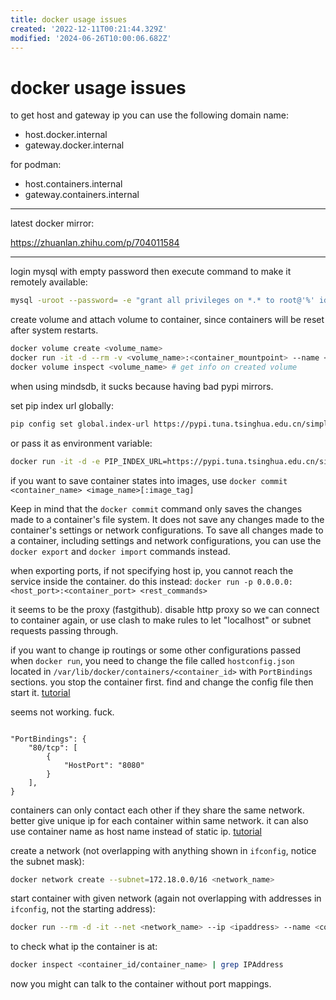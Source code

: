 ```yaml
---
title: docker usage issues
created: '2022-12-11T00:21:44.329Z'
modified: '2024-06-26T10:00:06.682Z'
---
```


# docker usage issues

to get host and gateway ip you can use the following domain name:

- host.docker.internal
- gateway.docker.internal

for podman:

- host.containers.internal
- gateway.containers.internal

---

latest docker mirror:

https://zhuanlan.zhihu.com/p/704011584

---

login mysql with empty password then execute command to make it remotely available:
```bash
mysql -uroot --password= -e "grant all privileges on *.* to root@'%' identified by '' with grant option; commit;"
```

create volume and attach volume to container, since containers will be reset after system restarts.

```bash
docker volume create <volume_name>
docker run -it -d --rm -v <volume_name>:<container_mountpoint> --name <container_name> <image_name>
docker volume inspect <volume_name> # get info on created volume
```

when using mindsdb, it sucks because having bad pypi mirrors.

set pip index url globally:
```bash
pip config set global.index-url https://pypi.tuna.tsinghua.edu.cn/simple
```

or pass it as environment variable:

```bash
docker run -it -d -e PIP_INDEX_URL=https://pypi.tuna.tsinghua.edu.cn/simple -n <container_name> <image_name>
```

if you want to save container states into images, use `docker commit <container_name> <image_name>[:image_tag]`

Keep in mind that the `docker commit` command only saves the changes made to a container's file system. It does not save any changes made to the container's settings or network configurations. To save all changes made to a container, including settings and network configurations, you can use the `docker export` and `docker import` commands instead.

when exporting ports, if not specifying host ip, you cannot reach the service inside the container. do this instead: `docker run -p 0.0.0.0:<host_port>:<container_port> <rest_commands>`

it seems to be the proxy (fastgithub). disable http proxy so we can connect to container again, or use clash to make rules to let "localhost" or subnet requests passing through.

if you want to change ip routings or some other configurations passed when `docker run`, you need to change the file called `hostconfig.json` located in `/var/lib/docker/containers/<container_id>` with `PortBindings` sections. you stop the container first. find and change the config file then start it. [tutorial](https://ahelpme.com/software/docker/docker-change-the-port-mapping-of-an-existing-container/#:~:text=Here%20is%20the%20whole%20procedure%3A%201%20Stop%20the,Docker%20container%20service.%205%20Start%20the%20docker%20container.)

seems not working. fuck.

```

"PortBindings": {
    "80/tcp": [
        {
            "HostPort": "8080"
        }
    ],
}
```

containers can only contact each other if they share the same network. better give unique ip for each container within same network. it can also use container name as host name instead of static ip. [tutorial](https://maximorlov.com/4-reasons-why-your-docker-containers-cant-talk-to-each-other/)

create a network (not overlapping with anything shown in `ifconfig`, notice the subnet mask):

```bash
docker network create --subnet=172.18.0.0/16 <network_name>
```

start container with given network (again not overlapping with addresses in `ifconfig`, not the starting address):

```bash
docker run --rm -d -it --net <network_name> --ip <ipaddress> --name <container_name>
```
to check what ip the container is at:

```bash
docker inspect <container_id/container_name> | grep IPAddress
```

now you might can talk to the container without port mappings.
